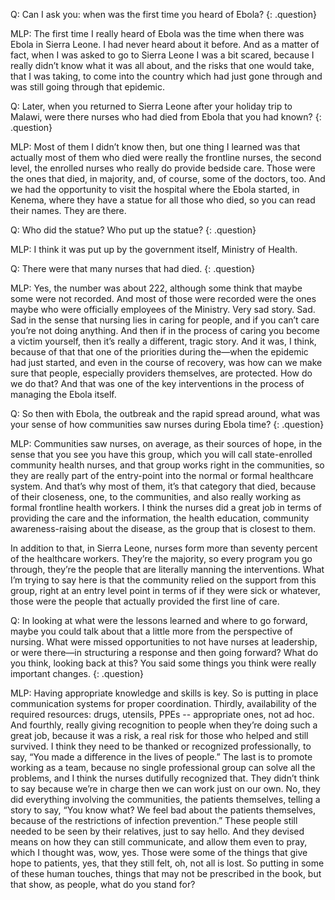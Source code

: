 Q: Can I ask you: when was the first time you heard of Ebola?
{: .question}

MLP: The first time I really heard of Ebola was the time when there was Ebola in Sierra Leone. I had never heard about it before. And as a matter of fact, when I was asked to go to Sierra Leone I was a bit scared, because I really didn’t know what it was all about, and the risks that one would take, that I was taking, to come into the country which had just gone through and was still going through that epidemic.

Q: Later, when you returned to Sierra Leone after your holiday trip to Malawi, were there nurses who had died from Ebola that you had known?
{: .question}

MLP: Most of them I didn’t know then, but one thing I learned was that actually most of them who died were really the frontline nurses, the second level, the enrolled nurses who really do provide bedside care. Those were the ones that died, in majority, and, of course, some of the doctors, too. And we had the opportunity to visit the hospital where the Ebola started, in Kenema, where they have a statue for all those who died, so you can read their names. They are there.

Q: Who did the statue? Who put up the statue?
{: .question}

MLP: I think it was put up by the government itself, Ministry of Health.

Q: There were that many nurses that had died.
{: .question}

MLP: Yes, the number was about 222, although some think that maybe some were not recorded. And most of those were recorded were the ones maybe who were officially employees of the Ministry. Very sad story. Sad. Sad in the sense that nursing lies in caring for people, and if you can’t care you’re not doing anything. And then if in the process of caring you become a victim yourself, then it’s really a different, tragic story. And it was, I think, because of that that one of the priorities during the—when the epidemic had just started, and even in the course of recovery, was how can we make sure that people, especially providers themselves, are protected. How do we do that? And that was one of the key interventions in the process of managing the Ebola itself.

Q: So then with Ebola, the outbreak and the rapid spread around, what was your sense of how communities saw nurses during Ebola time?
{: .question}

MLP: Communities saw nurses, on average, as their sources of hope, in the sense that you see you have this group, which you will call state-enrolled community health nurses, and that group works right in the communities, so they are really part of the entry-point into the normal or formal healthcare system. And that’s why most of them, it’s that category that died, because of their closeness, one, to the communities, and also really working as formal frontline health workers. I think the nurses did a great job in terms of providing the care and the information, the health education, community awareness-raising about the disease, as the group that is closest to them.

In addition to that, in Sierra Leone, nurses form more than seventy percent of the healthcare workers. They’re the majority, so every program you go through, they’re the people that are literally manning the interventions. What I’m trying to say here is that the community relied on the support from this group, right at an entry level point in terms of if they were sick or whatever, those were the people that actually provided the first line of care.

Q: In looking at what were the lessons learned and where to go forward, maybe you could talk about that a little more from the perspective of nursing. What were missed opportunities to not have nurses at leadership, or were there—in structuring a response and then going forward? What do you think, looking back at this? You said some things you think were really important changes.
{: .question}

MLP:  Having appropriate knowledge and skills is key. So is putting in place communication systems for proper coordination. Thirdly, availability of the required resources: drugs, utensils, PPEs -- appropriate ones, not ad hoc. And fourthly, really giving recognition to people when they’re doing such a great job, because it was a risk, a real risk for those who helped and still survived. I think they need to be thanked or recognized professionally, to say, “You made a difference in the lives of people.” The last is to promote working as a team, because no single professional group can solve all the problems, and I think the nurses dutifully recognized that. They didn’t think to say because we’re in charge then we can work just on our own. No, they did everything involving the communities, the patients themselves, telling a story to say, “You know what? We feel bad about the patients themselves, because of the restrictions of infection prevention.” These people still needed to be seen by their relatives, just to say hello. And they devised means on how they can still communicate, and allow them even to pray, which I thought was, wow, yes. Those were some of the things that give hope to patients, yes, that they still felt, oh, not all is lost. So putting in some of these human touches, things that may not be prescribed in the book, but that show, as people, what do you stand for?
